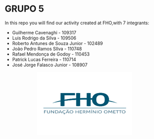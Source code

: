 # GRUPO 5
In this repo you will find our activity created at FHO,with 7 integrants:
<ul>
   <li>Guilherme Cavenaghi - 109317</li>
  <li>Luis Rodrigo da Silva - 109506</li>
  <li>Roberto Antunes de Souza Junior - 102489</li>
  <li>João Pedro Ramos SIlva - 110748</li> 
  <li>Rafael Mendonça de Godoy - 110453</li>
  <li>Patrick Lucas Ferreira - 110714</li> 
  <li>José Jorge Falasco Junior - 108907</li>
</ul>
  
<p align = "center">
<img width=300 height=200 src=https://github.com/Guilherme-del/Python/blob/master/Img/fho.png >
<p>
